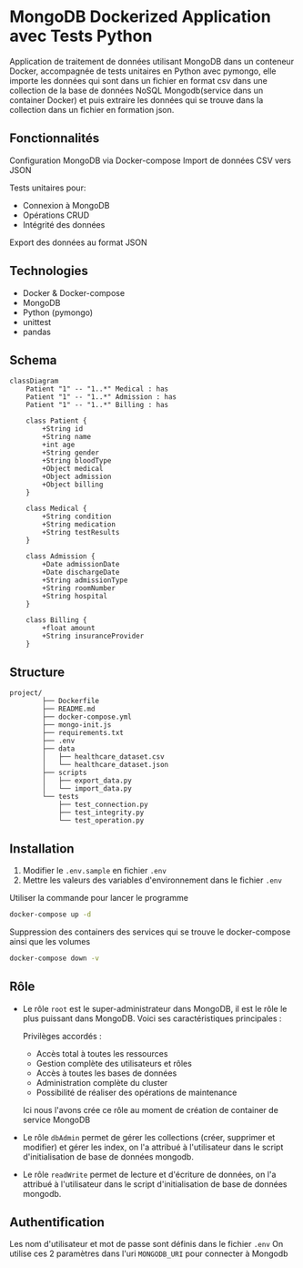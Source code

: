 # MongoDB Dockerized Application avec Tests Python

Application de traitement de données utilisant MongoDB dans un conteneur Docker, 
accompagnée de tests unitaires en Python avec pymongo,
elle importe les données qui sont dans un fichier en format csv dans une collection de la base de données NoSQL Mongodb(service dans un container Docker) 
et puis extraire les données qui se trouve dans la collection dans un fichier en formation json.

## Fonctionnalités

Configuration MongoDB via Docker-compose
Import de données CSV vers JSON

Tests unitaires pour:
- Connexion à MongoDB
- Opérations CRUD
- Intégrité des données

Export des données au format JSON

## Technologies

- Docker & Docker-compose
- MongoDB
- Python (pymongo)
- unittest
- pandas

## Schema

```mermaid
classDiagram
    Patient "1" -- "1..*" Medical : has
    Patient "1" -- "1..*" Admission : has
    Patient "1" -- "1..*" Billing : has

    class Patient {
        +String id
        +String name
        +int age
        +String gender
        +String bloodType
        +Object medical
        +Object admission
        +Object billing
    }

    class Medical {
        +String condition
        +String medication
        +String testResults
    }

    class Admission {
        +Date admissionDate
        +Date dischargeDate
        +String admissionType
        +String roomNumber
        +String hospital
    }

    class Billing {
        +float amount
        +String insuranceProvider
    }
```

## Structure

```
project/
        ├── Dockerfile
        ├── README.md
        ├── docker-compose.yml
        ├── mongo-init.js
        ├── requirements.txt
        ├── .env
        ├── data
        │   ├── healthcare_dataset.csv
        │   └── healthcare_dataset.json
        ├── scripts
        │   ├── export_data.py
        │   └── import_data.py
        └── tests
            ├── test_connection.py
            ├── test_integrity.py
            └── test_operation.py
```

## Installation

1. Modifier le `.env.sample` en fichier `.env`
2. Mettre les valeurs des variables d'environnement dans le fichier `.env`

Utiliser la commande pour lancer le programme
```bash
docker-compose up -d
```

Suppression des containers des services qui se trouve le docker-compose ainsi que les volumes
```bash
docker-compose down -v
```

## Rôle

- Le rôle `root` est le super-administrateur dans MongoDB, il est le rôle le plus puissant dans MongoDB. 
  Voici ses caractéristiques principales :

    Privilèges accordés :
    - Accès total à toutes les ressources
    - Gestion complète des utilisateurs et rôles
    - Accès à toutes les bases de données
    - Administration complète du cluster
    - Possibilité de réaliser des opérations de maintenance

    Ici nous l'avons crée ce rôle au moment de création de container de service MongoDB

- Le rôle `dbAdmin` permet de gérer les collections (créer, supprimer et modifier) et gérer les index, 
  on l'a attribué à l'utilisateur dans le script d'initialisation de base de données mongodb.

- Le rôle `readWrite` permet de lecture et d'écriture de données, 
  on l'a attribué à l'utilisateur dans le script d'initialisation de base de données mongodb.

## Authentification

Les nom d'utilisateur et mot de passe sont définis dans le fichier `.env`
On utilise ces 2 paramètres dans l'uri `MONGODB_URI`  pour connecter à Mongodb